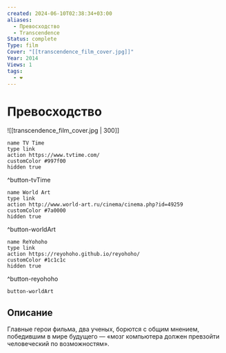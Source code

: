 ```yaml
---
created: 2024-06-10T02:38:34+03:00
aliases:
  - Превосходство
  - Transcendence
Status: complete
Type: film
Cover: "[[transcendence_film_cover.jpg]]"
Year: 2014
Views: 1
tags:
  - ❤
---
```


# Превосходство

![[transcendence_film_cover.jpg | 300]]


```button
name TV Time
type link
action https://www.tvtime.com/
customColor #997f00
hidden true
```
^button-tvTime

```button
name World Art
type link
action http://www.world-art.ru/cinema/cinema.php?id=49259
customColor #7a0000
hidden true
```
^button-worldArt

```button
name ReYohoho
type link
action https://reyohoho.github.io/reyohoho/
customColor #1c1c1c
hidden true
```
^button-reyohoho

`button-worldArt`


## Описание

Главные герои фильма, два ученых, борются с общим мнением, победившим в мире будущего — «мозг компьютера должен превзойти человеческий по возможностям».
